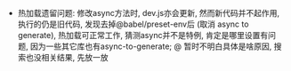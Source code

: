 * 热加载遗留问题: 修改async方法时, dev.js亦会更新, 然而新代码并不起作用, 执行的仍是旧代码, 发现去掉@babel/preset-env后 (取消 async to generate), 热加载可正常工作, 猜测async并不是特例, 肯定是哪里设置有问题, 因为一些其它库也有async-to-generate; @ 暂时不明白具体是啥原因, 搜索也没相关结果, 先放一放 
